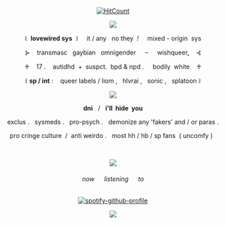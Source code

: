 
<div align="center">

  [![HitCount](https://img.shields.io/endpoint?url=https%3A%2F%2Fhits.dwyl.com%2Flovewired%2Flovewired.json&style=flat-square&label=Views%20%3A&labelColor=%230D1117&color=%230D1117)](http://hits.dwyl.com/lovewired/lovewired) 

![](https://i.postimg.cc/MGSXX3wR/image.png)

꒰&nbsp; **lovewired sys** &nbsp;꒱ &nbsp; &nbsp; it / any &nbsp; no they &nbsp;*!* &nbsp; &nbsp; mixed - origin &nbsp;sys

⊱ &nbsp; &nbsp;transmasc &nbsp; gaybian &nbsp; omnigender &nbsp; &nbsp; ⏖ &nbsp; &nbsp; wishqueer[.](https://www.tumblr.com/ghosting-plural-userboxes/763994116560486400)&nbsp; &nbsp; ⊰

♰  &nbsp; &nbsp;17 . &nbsp; &nbsp;autidhd &nbsp;+&nbsp; suspct. &nbsp;bpd & npd . &nbsp; &nbsp; bodily &nbsp;white&nbsp; &nbsp;  ♰

꒰ **sp / int** : &nbsp; &nbsp;queer labels / liom , &nbsp; hlvrai , &nbsp; sonic , &nbsp; splatoon ꒱

![](https://i.postimg.cc/0N0jSG54/ezgif-44b111984ddcc.png)

**dni** &nbsp; / &nbsp; **i'll &nbsp;hide &nbsp;you**

exclus . &nbsp; sysmeds . &nbsp; pro-psych . &nbsp; demonize any 'fakers' and / or paras .

pro cringe culture &nbsp;/&nbsp; anti weirdo . &nbsp; most hh / hb / sp fans &nbsp;( uncomfy ) &nbsp;

&nbsp;

![](https://i.postimg.cc/MGSXX3wR/image.png)

###### now   listening   to

[![spotify-github-profile](https://spotify-github-profile.kittinanx.com/api/view?uid=la6bhsh7ybicefu719givlzt4&cover_image=true&theme=novatorem&show_offline=true&background_color=121212&interchange=false&bar_color=3366ff&bar_color_cover=false)](https://spotify-github-profile.kittinanx.com/api/view?uid=la6bhsh7ybicefu719givlzt4&redirect=true)

![](https://i.postimg.cc/0N0jSG54/ezgif-44b111984ddcc.png)
